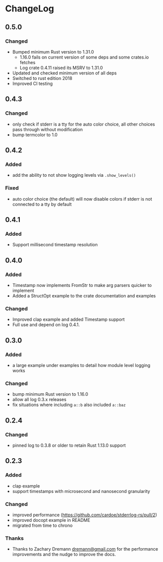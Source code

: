 # ChangeLog

## 0.5.0
### Changed
- Bumped minimum Rust version to 1.31.0
  * 1.16.0 fails on current version of some deps and some crates.io fetches
  * Log crate 0.4.11 raised its MSRV to 1.31.0
- Updated and checked minimum version of all deps
- Switched to rust edition 2018
- Improved CI testing

## 0.4.3

### Changed
- only check if stderr is a tty for the auto color choice, all other
  choices pass through without modification
- bump termcolor to 1.0

## 0.4.2
### Added
- add the ability to not show logging levels via `.show_levels()`

### Fixed
- auto color choice (the default) will now disable colors if stderr
  is not connected to a tty by default

## 0.4.1

### Added

- Support millisecond timestamp resolution

## 0.4.0

### Added

- Timestamp now implements FromStr to make arg parsers quicker to implement
- Added a StructOpt example to the crate documentation and examples

### Changed

- Improved clap example and added Timestamp support
- Full use and depend on log 0.4.1.

## 0.3.0

### Added

- a large example under examples to detail how module level logging
  works

### Changed

- bump minimum Rust version to 1.16.0
- allow all log 0.3.x releases
- fix situations where including `a::b` also included `a::baz`

## 0.2.4

### Changed

- pinned log to 0.3.8 or older to retain Rust 1.13.0 support

## 0.2.3

### Added

- clap example
- support timestamps with microsecond and nanosecond granularity

### Changed

- improved performance (https://github.com/cardoe/stderrlog-rs/pull/2)
- improved docopt example in README
- migrated from time to chrono

### Thanks

- Thanks to Zachary Dremann <dremann@gmail.com> for the performance
  improvements and the nudge to improve the docs.
